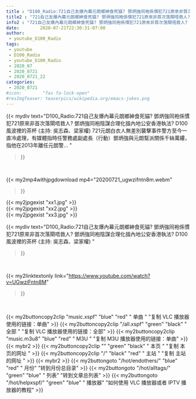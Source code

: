 ```yaml
---
title : "D100_Radio:721自己友爆內幕元朗鄉紳食死貓? 鄧炳強同袍係慣犯721原來非首次落閘唔救人? 鄧炳強同袍陰謀合理化搵內地公安香港執法?  D100 風波裡的茶杯 (主持: 吳志森、梁家權) "
title2 : "721自己友爆內幕元朗鄉紳食死貓? 鄧炳強同袍係慣犯721原來非首次落閘唔救人? 鄧炳強同袍陰謀合理化搵內地公安香港執法?  D100 風波裡的茶杯 (主持: 吳志森、梁家權) "
info2 : "721自己友爆內幕元朗鄉紳食死貓? 鄧炳強同袍係慣犯721原來非首次落閘唔救人? 鄧炳強同袍陰謀合理化搵內地公安香港執法? D100 風波裡的茶杯 (主持: 吳志森、梁家權) 721元朗白衣人無差別襲擊事件警方至今一直冷處理，有媒體指時任警務處副處長（行動）鄧炳強與元朗幫派關係千絲萬縷，指他在2013年離任元朗警... "
date:        2020-07-21T22:30:31-07:00
author:
 - youtube_D100_Radio
tags:
 - youtube
 - D100_Radio
 - youtube_D100_Radio
 - 2020_07
 - 2020_0721
 - 2020_0721_22
categories:
 - 2020_0721
#icon:        "fas fa-lock-open"
#resImgTeaser: teaserpics/wikipedia.org/emacs-jokes.png
---
```


{{< mydiv text="D100_Radio:721自己友爆內幕元朗鄉紳食死貓? 鄧炳強同袍係慣犯721原來非首次落閘唔救人? 鄧炳強同袍陰謀合理化搵內地公安香港執法? D100 風波裡的茶杯 (主持: 吳志森、梁家權) 721元朗白衣人無差別襲擊事件警方至今一直冷處理，有媒體指時任警務處副處長（行動）鄧炳強與元朗幫派關係千絲萬縷，指他在2013年離任元朗警... "
>}}
<br>


{{< my2mp4withjpgdownload mp4="20200721_ugwzifntn8m.webm"
>}}

{{< my2jpgexist "xx1.jpg" >}}<br>
{{< my2jpgexist "xx2.jpg" >}}<br>
{{< my2jpgexist "xx3.jpg" >}}<br>



{{< mydiv text="D100_Radio:721自己友爆內幕元朗鄉紳食死貓? 鄧炳強同袍係慣犯721原來非首次落閘唔救人? 鄧炳強同袍陰謀合理化搵內地公安香港執法?  D100 風波裡的茶杯 (主持: 吳志森、梁家權) "
>}}
<br>

{{< my2linktextonly link="https://www.youtube.com/watch?v=UGwziFntn8M"
>}}


<br>

{{< my2buttoncopy2clip "music.xspf"        "blue"   "red"    " 单曲 "  "复制 VLC 播放器使用的链接：单曲" >}} {{< my2buttoncopy2clip "/all.xspf"         "green"  "black"  " 全部 "  "复制 VLC 播放器使用的链接：全部" >}} {{< my2buttoncopy2clip "music.m3u8"        "blue"   "red"    " M3U  "    "复制 M3U 播放器使用的链接：单曲" >}} {{< mybr2 >}} {{< my2buttoncopy2clip ""                  "green"  "black"  " 本页 "    "复制 本页的网址 " >}} {{< my2buttoncopy2clip "/"                 "black"  "red"    " 主站 "    "复制 主站的网址 " >}} {{< mybr2 >}} {{< my2buttongoto      "/hot/endothers/"   "blue"   "red"    " 月份"   "转到月份总目录" >}} {{< my2buttongoto      "/hot/alltags/"     "green"  "blue"   " 列表"   "转到文章总列表" >}} {{< my2buttongoto      "/hot/helpxspf/"    "green"  "blue"   " 播放器" "如何使用 VLC 播放器或者 IPTV 播放器的教程" >}} 
